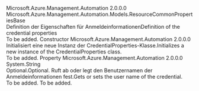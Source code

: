 <Type Name="CredentialProperties" FullName="Microsoft.Azure.Management.Automation.Models.CredentialProperties">
  <TypeSignature Language="C#" Value="public class CredentialProperties : Microsoft.Azure.Management.Automation.Models.ResourceCommonPropertiesBase" />
  <TypeSignature Language="ILAsm" Value=".class public auto ansi beforefieldinit CredentialProperties extends Microsoft.Azure.Management.Automation.Models.ResourceCommonPropertiesBase" />
  <TypeSignature Language="DocId" Value="T:Microsoft.Azure.Management.Automation.Models.CredentialProperties" />
  <TypeSignature Language="VB.NET" Value="Public Class CredentialProperties&#xA;Inherits ResourceCommonPropertiesBase" />
  <TypeSignature Language="F#" Value="type CredentialProperties = class&#xA;    inherit ResourceCommonPropertiesBase" />
  <AssemblyInfo>
    <AssemblyName>Microsoft.Azure.Management.Automation</AssemblyName>
    <AssemblyVersion>2.0.0.0</AssemblyVersion>
  </AssemblyInfo>
  <Base>
    <BaseTypeName>Microsoft.Azure.Management.Automation.Models.ResourceCommonPropertiesBase</BaseTypeName>
  </Base>
  <Interfaces />
  <Docs>
    <summary>
            <span data-ttu-id="5ac5e-101">Definition der Eigenschaften für Anmeldeinformationen</span><span class="sxs-lookup"><span data-stu-id="5ac5e-101">Definition of the credential properties</span></span>
            </summary>
    <remarks>To be added.</remarks>
  </Docs>
  <Members>
    <Member MemberName=".ctor">
      <MemberSignature Language="C#" Value="public CredentialProperties ();" />
      <MemberSignature Language="ILAsm" Value=".method public hidebysig specialname rtspecialname instance void .ctor() cil managed" />
      <MemberSignature Language="DocId" Value="M:Microsoft.Azure.Management.Automation.Models.CredentialProperties.#ctor" />
      <MemberSignature Language="VB.NET" Value="Public Sub New ()" />
      <MemberType>Constructor</MemberType>
      <AssemblyInfo>
        <AssemblyName>Microsoft.Azure.Management.Automation</AssemblyName>
        <AssemblyVersion>2.0.0.0</AssemblyVersion>
      </AssemblyInfo>
      <Parameters />
      <Docs>
        <summary>
            <span data-ttu-id="5ac5e-102">Initialisiert eine neue Instanz der CredentialProperties-Klasse.</span><span class="sxs-lookup"><span data-stu-id="5ac5e-102">Initializes a new instance of the CredentialProperties class.</span></span>
            </summary>
        <remarks>To be added.</remarks>
      </Docs>
    </Member>
    <Member MemberName="UserName">
      <MemberSignature Language="C#" Value="public string UserName { get; set; }" />
      <MemberSignature Language="ILAsm" Value=".property instance string UserName" />
      <MemberSignature Language="DocId" Value="P:Microsoft.Azure.Management.Automation.Models.CredentialProperties.UserName" />
      <MemberSignature Language="VB.NET" Value="Public Property UserName As String" />
      <MemberSignature Language="F#" Value="member this.UserName : string with get, set" Usage="Microsoft.Azure.Management.Automation.Models.CredentialProperties.UserName" />
      <MemberType>Property</MemberType>
      <AssemblyInfo>
        <AssemblyName>Microsoft.Azure.Management.Automation</AssemblyName>
        <AssemblyVersion>2.0.0.0</AssemblyVersion>
      </AssemblyInfo>
      <ReturnValue>
        <ReturnType>System.String</ReturnType>
      </ReturnValue>
      <Docs>
        <summary>
            <span data-ttu-id="5ac5e-103">Optional.</span><span class="sxs-lookup"><span data-stu-id="5ac5e-103">Optional.</span></span> <span data-ttu-id="5ac5e-104">Ruft ab oder legt den Benutzernamen der Anmeldeinformationen fest.</span><span class="sxs-lookup"><span data-stu-id="5ac5e-104">Gets or sets the user name of the credential.</span></span>
            </summary>
        <value>To be added.</value>
        <remarks>To be added.</remarks>
      </Docs>
    </Member>
  </Members>
</Type>